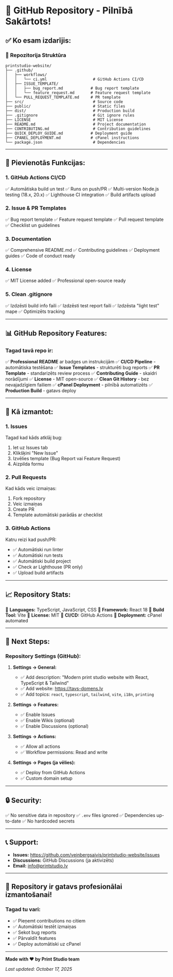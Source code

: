 # 🎉 GitHub Repository - Pilnībā Sakārtots!

## ✅ Ko esam izdarījis:

### 📁 **Repozitorija Struktūra**

```
printstudio-website/
├── .github/
│   ├── workflows/
│   │   └── ci.yml                    # GitHub Actions CI/CD
│   ├── ISSUE_TEMPLATE/
│   │   ├── bug_report.md            # Bug report template
│   │   └── feature_request.md       # Feature request template
│   └── PULL_REQUEST_TEMPLATE.md     # PR template
├── src/                              # Source code
├── public/                           # Static files
├── dist/                             # Production build
├── .gitignore                        # Git ignore rules
├── LICENSE                           # MIT License
├── README.md                         # Project documentation
├── CONTRIBUTING.md                   # Contribution guidelines
├── QUICK_DEPLOY_GUIDE.md            # Deployment guide
├── CPANEL_DEPLOYMENT.md             # cPanel instructions
└── package.json                      # Dependencies
```

---

## 🚀 **Pievienotās Funkcijas:**

### 1. **GitHub Actions CI/CD**
✅ Automātiska build un test
✅ Runs on push/PR
✅ Multi-version Node.js testing (18.x, 20.x)
✅ Lighthouse CI integration
✅ Build artifacts upload

### 2. **Issue & PR Templates**
✅ Bug report template
✅ Feature request template
✅ Pull request template
✅ Checklist un guidelines

### 3. **Documentation**
✅ Comprehensive README.md
✅ Contributing guidelines
✅ Deployment guides
✅ Code of conduct ready

### 4. **License**
✅ MIT License added
✅ Professional open-source ready

### 5. **Clean .gitignore**
✅ Izdzēsti build info faili
✅ Izdzēsti test report faili
✅ Izdzēsta "light test" mape
✅ Optimizēts tracking

---

## 📊 **GitHub Repository Features:**

### **Tagad tavā repo ir:**

✅ **Professional README** ar badges un instrukcijām
✅ **CI/CD Pipeline** - automātiska testēšana
✅ **Issue Templates** - strukturēti bug reports
✅ **PR Template** - standarizēts review process
✅ **Contributing Guide** - skaidri norādījumi
✅ **License** - MIT open-source
✅ **Clean Git History** - bez nevajadzīgiem failiem
✅ **cPanel Deployment** - pilnībā automatizēts
✅ **Production Build** - gatavs deploy

---

## 🎯 **Kā izmantot:**

### **1. Issues**
Tagad kad kāds atklāj bug:
1. Iet uz Issues tab
2. Klikšķini "New Issue"
3. Izvēlies template (Bug Report vai Feature Request)
4. Aizpilda formu

### **2. Pull Requests**
Kad kāds veic izmaiņas:
1. Fork repository
2. Veic izmaiņas
3. Create PR
4. Template automātiski parādās ar checklist

### **3. GitHub Actions**
Katru reizi kad push/PR:
- ✅ Automātiski run linter
- ✅ Automātiski run tests
- ✅ Automātiski build project
- ✅ Check ar Lighthouse (PR only)
- ✅ Upload build artifacts

---

## 📈 **Repository Stats:**

🔹 **Languages:** TypeScript, JavaScript, CSS
🔹 **Framework:** React 18
🔹 **Build Tool:** Vite
🔹 **License:** MIT
🔹 **CI/CD:** GitHub Actions
🔹 **Deployment:** cPanel automated

---

## 🌟 **Next Steps:**

### **Repository Settings (GitHub):**

1. **Settings → General:**
   - ✅ Add description: "Modern print studio website with React, TypeScript & Tailwind"
   - ✅ Add website: https://tavs-domens.lv
   - ✅ Add topics: `react`, `typescript`, `tailwind`, `vite`, `i18n`, `printing`

2. **Settings → Features:**
   - ✅ Enable Issues
   - ✅ Enable Wikis (optional)
   - ✅ Enable Discussions (optional)

3. **Settings → Actions:**
   - ✅ Allow all actions
   - ✅ Workflow permissions: Read and write

4. **Settings → Pages (ja vēlies):**
   - ✅ Deploy from GitHub Actions
   - ✅ Custom domain setup

---

## 🔒 **Security:**

✅ No sensitive data in repository
✅ `.env` files ignored
✅ Dependencies up-to-date
✅ No hardcoded secrets

---

## 📞 **Support:**

- **Issues:** https://github.com/veinbergsaivis/printstudio-website/issues
- **Discussions:** GitHub Discussions (ja aktivizēts)
- **Email:** info@printstudio.lv

---

## 🎉 **Repository ir gatavs profesionālai izmantošanai!**

### **Tagad tu vari:**
- ✅ Pieņemt contributions no citiem
- ✅ Automātiski testēt izmaiņas
- ✅ Sekot bug reports
- ✅ Pārvaldīt features
- ✅ Deploy automātiski uz cPanel

---

**Made with ❤️ by Print Studio team**

*Last updated: October 17, 2025*
